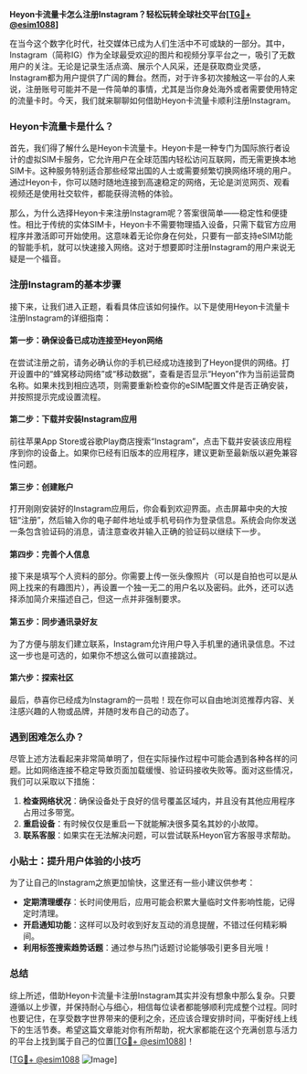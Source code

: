 **Heyon卡流量卡怎么注册Instagram？轻松玩转全球社交平台[[TG💪+ @esim1088](https://t.me/s/esim1088)]**

在当今这个数字化时代，社交媒体已成为人们生活中不可或缺的一部分。其中，Instagram（简称IG）作为全球最受欢迎的图片和视频分享平台之一，吸引了无数用户的关注。无论是记录生活点滴、展示个人风采，还是获取商业灵感，Instagram都为用户提供了广阔的舞台。然而，对于许多初次接触这一平台的人来说，注册账号可能并不是一件简单的事情，尤其是当你身处海外或者需要使用特定的流量卡时。今天，我们就来聊聊如何借助Heyon卡流量卡顺利注册Instagram。

### Heyon卡流量卡是什么？

首先，我们得了解什么是Heyon卡流量卡。Heyon卡是一种专门为国际旅行者设计的虚拟SIM卡服务，它允许用户在全球范围内轻松访问互联网，而无需更换本地SIM卡。这种服务特别适合那些经常出国的人士或需要频繁切换网络环境的用户。通过Heyon卡，你可以随时随地连接到高速稳定的网络，无论是浏览网页、观看视频还是使用社交软件，都能获得流畅的体验。

那么，为什么选择Heyon卡来注册Instagram呢？答案很简单——稳定性和便捷性。相比于传统的实体SIM卡，Heyon卡不需要物理插入设备，只需下载官方应用程序并激活即可开始使用。这意味着无论你身在何处，只要有一部支持eSIM功能的智能手机，就可以快速接入网络。这对于想要即时注册Instagram的用户来说无疑是一个福音。

### 注册Instagram的基本步骤

接下来，让我们进入正题，看看具体应该如何操作。以下是使用Heyon卡流量卡注册Instagram的详细指南：

#### 第一步：确保设备已成功连接至Heyon网络

在尝试注册之前，请务必确认你的手机已经成功连接到了Heyon提供的网络。打开设置中的“蜂窝移动网络”或“移动数据”，查看是否显示“Heyon”作为当前运营商名称。如果未找到相应选项，则需要重新检查你的eSIM配置文件是否正确安装，并按照提示完成设置流程。

#### 第二步：下载并安装Instagram应用

前往苹果App Store或谷歌Play商店搜索“Instagram”，点击下载并安装该应用程序到你的设备上。如果你已经有旧版本的应用程序，建议更新至最新版以避免兼容性问题。

#### 第三步：创建账户

打开刚刚安装好的Instagram应用后，你会看到欢迎界面。点击屏幕中央的大按钮“注册”，然后输入你的电子邮件地址或手机号码作为登录信息。系统会向你发送一条包含验证码的消息，请注意查收并输入正确的验证码以继续下一步。

#### 第四步：完善个人信息

接下来是填写个人资料的部分。你需要上传一张头像照片（可以是自拍也可以是从网上找来的有趣图片），再设置一个独一无二的用户名以及密码。此外，还可以选择添加简介来描述自己，但这一点并非强制要求。

#### 第五步：同步通讯录好友

为了方便与朋友们建立联系，Instagram允许用户导入手机里的通讯录信息。不过这一步也是可选的，如果你不想这么做可以直接跳过。

#### 第六步：探索社区

最后，恭喜你已经成为Instagram的一员啦！现在你可以自由地浏览推荐内容、关注感兴趣的人物或品牌，并随时发布自己的动态了。

### 遇到困难怎么办？

尽管上述方法看起来非常简单明了，但在实际操作过程中可能会遇到各种各样的问题。比如网络连接不稳定导致页面加载缓慢、验证码接收失败等。面对这些情况，我们可以采取以下措施：

1. **检查网络状况**：确保设备处于良好的信号覆盖区域内，并且没有其他应用程序占用过多带宽。
2. **重启设备**：有时候仅仅是重启一下就能解决很多莫名其妙的小故障。
3. **联系客服**：如果实在无法解决问题，可以尝试联系Heyon官方客服寻求帮助。

### 小贴士：提升用户体验的小技巧

为了让自己的Instagram之旅更加愉快，这里还有一些小建议供参考：

- **定期清理缓存**：长时间使用后，应用可能会积累大量临时文件影响性能，记得定时清理。
- **开启通知功能**：这样可以及时收到好友互动的消息提醒，不错过任何精彩瞬间。
- **利用标签搜索趋势话题**：通过参与热门话题讨论能够吸引更多目光哦！

### 总结

综上所述，借助Heyon卡流量卡注册Instagram其实并没有想象中那么复杂。只要遵循以上步骤，并保持耐心与细心，相信每位读者都能够顺利完成整个过程。同时也要记住，在享受数字世界带来的便利之余，还应该合理安排时间，平衡好线上线下的生活节奏。希望这篇文章能对你有所帮助，祝大家都能在这个充满创意与活力的平台上找到属于自己的位置[[TG💪+ @esim1088](https://t.me/s/esim1088)]！

[[TG💪+ @esim1088](https://t.me/s/esim1088) ![Image](https://i.postimg.cc/4NQfJmqS/Snipaste-2025-05-13-00-14-12.png)]